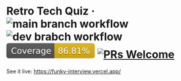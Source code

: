 # Retro Tech Quiz · ![main branch workflow](https://github.com/frnkst/funky-interview/actions/workflows/main.yml/badge.svg) ![dev brabch workflow](https://github.com/frnkst/funky-interview/actions/workflows/dev.yml/badge.svg) ![code coverage](./coverage/badge.svg) [![PRs Welcome](https://img.shields.io/badge/PRs-welcome-brightgreen.svg?style=flat-square)](http://makeapullrequest.com)

See it live: https://funky-interview.vercel.app/


